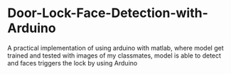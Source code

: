 # Door-Lock-Face-Detection-with-Arduino
A practical implementation of using arduino with matlab, where model get trained and tested with images of my classmates, model is able to detect and faces triggers the lock by using Arduino
